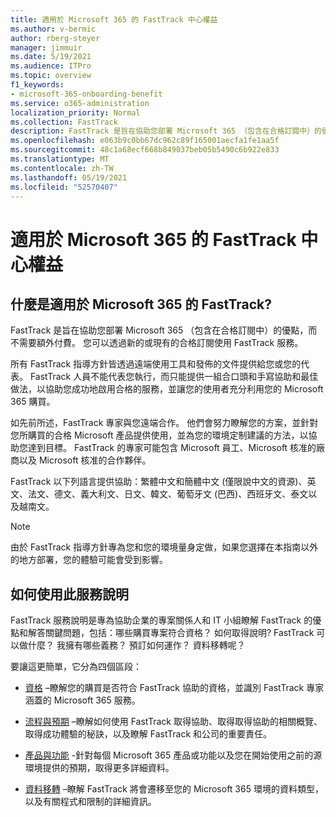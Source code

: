 ```yaml
---
title: 適用於 Microsoft 365 的 FastTrack 中心權益
ms.author: v-bermic
author: rberg-steyer
manager: jimmuir
ms.date: 5/19/2021
ms.audience: ITPro
ms.topic: overview
f1_keywords:
- microsoft-365-onboarding-benefit
ms.service: o365-administration
localization_priority: Normal
ms.collection: FastTrack
description: FastTrack 是旨在協助您部署 Microsoft 365 （包含在合格訂閱中）的優點，而不需要額外付費。 您可以透過新的或現有的合格訂閱使用 FastTrack 服務。
ms.openlocfilehash: e063b9c0bb67dc962c89f165001aecfa1fe1aa5f
ms.sourcegitcommit: 48c1a68ecf668b849037beb05b5490c6b922e833
ms.translationtype: MT
ms.contentlocale: zh-TW
ms.lasthandoff: 05/19/2021
ms.locfileid: "52570407"
---
```

# <a name="fasttrack-center-benefit-for-microsoft-365"></a>適用於 Microsoft 365 的 FastTrack 中心權益

## <a name="what-is-fasttrack-for-microsoft-365"></a>什麼是適用於 Microsoft 365 的 FastTrack?

FastTrack 是旨在協助您部署 Microsoft 365 （包含在合格訂閱中）的優點，而不需要額外付費。 您可以透過新的或現有的合格訂閱使用 FastTrack 服務。

所有 FastTrack 指導方針皆透過遠端使用工具和發佈的文件提供給您或您的代表。 FastTrack 人員不能代表您執行，而只能提供一組合口頭和手寫協助和最佳做法，以協助您成功地啟用合格的服務，並讓您的使用者充分利用您的 Microsoft 365 購買。

如先前所述，FastTrack 專家與您遠端合作。 他們會努力瞭解您的方案，並針對您所購買的合格 Microsoft 產品提供使用，並為您的環境定制建議的方法，以協助您達到目標。 FastTrack 的專家可能包含 Microsoft 員工、Microsoft 核准的廠商以及 Microsoft 核准的合作夥伴。

FastTrack 以下列語言提供協助：繁體中文和簡體中文 (僅限說中文的資源)、英文、法文、德文、義大利文、日文、韓文、葡萄牙文 (巴西)、西班牙文、泰文以及越南文。

> [!NOTE]
> 由於 FastTrack 指導方針專為您和您的環境量身定做，如果您選擇在本指南以外的地方部署，您的體驗可能會受到影響。

## <a name="how-to-use-this-service-description"></a>如何使用此服務說明

FastTrack 服務說明是專為協助企業的專案關係人和 IT 小組瞭解 FastTrack 的優點和解答關鍵問題，包括：哪些購買專案符合資格？ 如何取得說明? FastTrack 可以做什麼？ 我擁有哪些義務？ 預訂如何運作？ 資料移轉呢？

要讓這更簡單，它分為四個區段：

  - [資格](eligibility.md) –瞭解您的購買是否符合 FastTrack 協助的資格，並識別 FastTrack 專家涵蓋的 Microsoft 365 服務。

  - [流程與預期](process-and-expectations.md) –瞭解如何使用 FastTrack 取得協助、取得取得協助的相關概覽、取得成功體驗的秘訣，以及瞭解 FastTrack 和公司的重要責任。

  - [產品與功能](products-and-capabilities.md) -針對每個 Microsoft 365 產品或功能以及您在開始使用之前的源環境提供的預期，取得更多詳細資料。

  - [資料移轉](data-migration.md) –瞭解 FastTrack 將會遷移至您的 Microsoft 365 環境的資料類型，以及有關程式和限制的詳細資訊。
